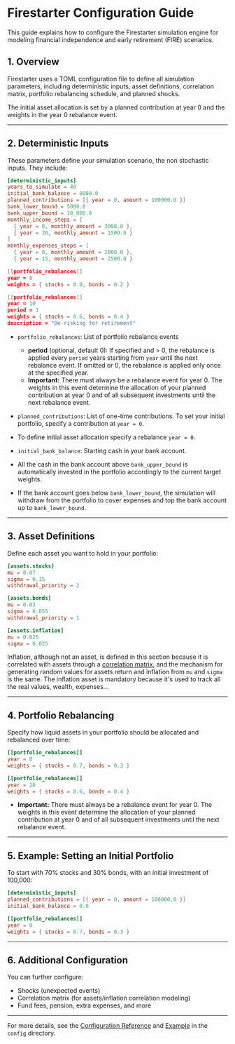 # Firestarter Configuration Guide

This guide explains how to configure the Firestarter simulation engine for modeling
financial independence and early retirement (FIRE) scenarios.

## 1. Overview

Firestarter uses a TOML configuration file to define all simulation parameters,
including deterministic inputs, asset definitions, correlation matrix, portfolio
rebalancing schedule, and planned shocks.

The initial asset allocation is set by a planned contribution at year 0 and the
weights in the year 0 rebalance event.

---

## 2. Deterministic Inputs

These parameters define your simulation scenario, the non stochastic inputs.
They include:

```toml
[deterministic_inputs]
years_to_simulate = 40
initial_bank_balance = 8000.0
planned_contributions = [{ year = 0, amount = 100000.0 }]
bank_lower_bound = 5000.0
bank_upper_bound = 10_000.0
monthly_income_steps = [
  { year = 0, monthly_amount = 3000.0 },
  { year = 30, monthly_amount = 1500.0 }
]
monthly_expenses_steps = [
  { year = 0, monthly_amount = 2000.0 },
  { year = 15, monthly_amount = 2500.0 }

[[portfolio_rebalances]]
year = 0
weights = { stocks = 0.8, bonds = 0.2 }

[[portfolio_rebalances]]
year = 10
period = 1
weights = { stocks = 0.6, bonds = 0.4 }
description = "De-risking for retirement"
```

- `portfolio_rebalances`: List of portfolio rebalance events

  - **period** (optional, default 0): If specified and > 0, the rebalance is applied
    every `period` years starting from `year` until the next rebalance event. If omitted
    or 0, the rebalance is applied only once at the specified year.
  - **Important:** There must always be a rebalance event for year 0. The weights in
    this event determine the allocation of your planned contribution at year 0 and
    of all subsequent investments until the next rebalance event.

- `planned_contributions`: List of one-time contributions.
  To set your initial portfolio, specify a contribution at `year = 0`.
- To define initial asset allocation specify a rebalance `year = 0`.
- `initial_bank_balance`: Starting cash in your bank account.
- All the cash in the bank account above `bank_upper_bound` is automatically
  invested in the portfolio accordingly to the current target weights.
- If the bank account goes below `bank_lower_bound`, the simulation will
  withdraw from the portfolio to cover expenses and top the bank account up to
  `bank_lower_bound`.

---

## 3. Asset Definitions

Define each asset you want to hold in your portfolio:

```toml
[assets.stocks]
mu = 0.07
sigma = 0.15
withdrawal_priority = 2

[assets.bonds]
mu = 0.03
sigma = 0.055
withdrawal_priority = 1

[assets.inflation]
mu = 0.025
sigma = 0.025
```

Inflation, although not an asset, is defined in this section because it is correlated
with assets through a [correlation matrix](correlation.md), and the mechanism for generating random
values for assets return and inflation from `mu` and `sigma` is the same.
The inflation asset is mandatory because it's used to track all the real values, wealth,
expenses...

---

## 4. Portfolio Rebalancing

Specify how liquid assets in your portfolio should be allocated and rebalanced over time:

```toml
[[portfolio_rebalances]]
year = 0
weights = { stocks = 0.7, bonds = 0.3 }

[[portfolio_rebalances]]
year = 20
weights = { stocks = 0.6, bonds = 0.4 }
```

- **Important:** There must always be a rebalance event for year 0. The weights in
  this event determine the allocation of your planned contribution at year 0 and
  of all subsequent investments until the next rebalance event.

---

## 5. Example: Setting an Initial Portfolio

To start with 70% stocks and 30% bonds, with an initial investment of 100,000:

```toml
[deterministic_inputs]
planned_contributions = [{ year = 0, amount = 100000.0 }]
initial_bank_balance = 0.0

[[portfolio_rebalances]]
year = 0
weights = { stocks = 0.7, bonds = 0.3 }
```

---

## 6. Additional Configuration

You can further configure:

- Shocks (unexpected events)
- Correlation matrix (for assets/inflation correlation modeling)
- Fund fees, pension, extra expenses, and more

---

For more details, see the [Configuration Reference](config.md) and [Example](../configs/config.toml)
in the `config` directory.
